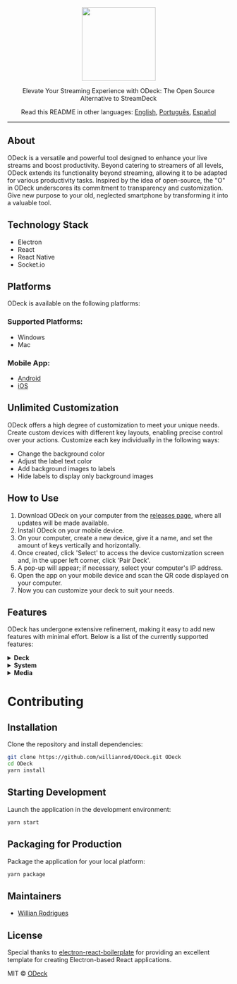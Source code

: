 <div align="center">
  <img src="https://github.com/willianrod/ODeck/assets/6539258/058efe7e-6f92-4ae9-a1a6-a743722f0ea6" width="167px">
  <br/>
  <p>Elevate Your Streaming Experience with ODeck: The Open Source Alternative to StreamDeck</p>
  <p>Read this README in other languages: <a href="https://github.com/willianrod/ODeck/blob/main/README.md">English</a>, <a href="https://github.com/willianrod/ODeck/blob/main/docs/README-pt.md">Português</a>, <a href="https://github.com/willianrod/ODeck/blob/main/docs/README_ESP.md">Español</a></p>
</div>

---

## About

ODeck is a versatile and powerful tool designed to enhance your live streams and boost productivity. Beyond catering to streamers of all levels, ODeck extends its functionality beyond streaming, allowing it to be adapted for various productivity tasks. Inspired by the idea of open-source, the "O" in ODeck underscores its commitment to transparency and customization. Give new purpose to your old, neglected smartphone by transforming it into a valuable tool.

## Technology Stack

- Electron
- React
- React Native
- Socket.io

## Platforms

ODeck is available on the following platforms:

### Supported Platforms:

- Windows
- Mac

### Mobile App:

- [Android](https://play.google.com/store/apps/details?id=com.willianrod.odeck)
- [iOS](https://apps.apple.com/br/app/odeck/id6463042332)

## Unlimited Customization

ODeck offers a high degree of customization to meet your unique needs. Create custom devices with different key layouts, enabling precise control over your actions. Customize each key individually in the following ways:

- Change the background color
- Adjust the label text color
- Add background images to labels
- Hide labels to display only background images

## How to Use

1. Download ODeck on your computer from the [releases page](https://github.com/willianrod/ODeck/releases), where all updates will be made available.
2. Install ODeck on your mobile device.
3. On your computer, create a new device, give it a name, and set the amount of keys vertically and horizontally.
4. Once created, click 'Select' to access the device customization screen and, in the upper left corner, click 'Pair Deck'.
5. A pop-up will appear; if necessary, select your computer's IP address.
6. Open the app on your mobile device and scan the QR code displayed on your computer.
7. Now you can customize your deck to suit your needs.

## Features

ODeck has undergone extensive refinement, making it easy to add new features with minimal effort. Below is a list of the currently supported features:

<details>
<summary><strong>Deck</strong></summary>

- **Navigate:** Allows you to select and navigate between the app's pages.
![Navigate](https://github.com/willianrod/ODeck/assets/6539258/4845e312-ce23-4415-ab96-4d61cf7ad771)

- **Back:** Allows you to return to previously accessed pages.
![Back](https://github.com/willianrod/ODeck/assets/6539258/54a6e405-f88e-4f9b-93c0-7f4aa87981e6)
</details>

<details>
<summary><strong>System</strong></summary>

- **Run Application:** Execute executable files on your computer.
![Run Application](https://github.com/willianrod/ODeck/assets/6539258/ea0d6ec5-b93a-4998-a8a4-ff066ede016c)

- **Shortcut:** Record key combinations as shortcuts.
![Shortcut](https://github.com/willianrod/ODeck/assets/6539258/6ba7d8cb-830b-446c-a82f-a75c390d401a)

- **Play Sound:** Play .mp3 or .wav music files.
![Play Sound](https://github.com/willianrod/ODeck/assets/6539258/a09bbf76-f6e6-4413-9ad5-961c2e96eaab)

- **URL:** Open URLs with a single click.
![URL](https://github.com/willianrod/ODeck/assets/6539258/ff70d8e4-acc0-43a5-a924-5c1578610963)
</details>

<details>
<summary><strong>Media</strong></summary>

Control media playback on your computer with the following options:

- Play
- Pause
- Stop
- Previous
- Next
- Decrease Volume
- Increase Volume
- Mute

![Media](https://github.com/willianrod/ODeck/assets/6539258/b4614ccb-62ef-4ee8-b17c-b389742cbb12)
</details>

# Contributing

## Installation

Clone the repository and install dependencies:

```bash
git clone https://github.com/willianrod/ODeck.git ODeck
cd ODeck
yarn install
```

## Starting Development

Launch the application in the development environment:

```bash
yarn start
```

## Packaging for Production

Package the application for your local platform:

```bash
yarn package
```

## Maintainers

- [Willian Rodrigues](https://github.com/WillianRod)

## License

Special thanks to [electron-react-boilerplate](https://github.com/electron-react-boilerplate/electron-react-boilerplate) for providing an excellent template for creating Electron-based React applications.

MIT © [ODeck](https://github.com/WillianRod/ODeck)
